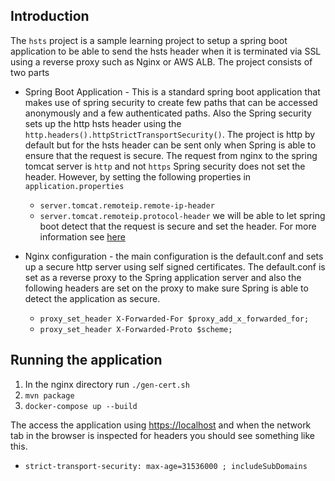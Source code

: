## Introduction

The `hsts` project is a sample learning project to setup a spring boot application to be able to send the hsts header when it is terminated via SSL using a reverse proxy such as Nginx or AWS ALB. 
The project consists of two parts
* Spring Boot Application - This is a standard spring boot application that makes use of spring security to create few paths that can be accessed anonymously and a few authenticated paths. Also the Spring security sets up the http hsts header using the `http.headers().httpStrictTransportSecurity()`. The project is http by default but for the hsts header can be sent only when Spring is able to ensure that the request is secure. The request from nginx to the spring tomcat server is `http` and not `https` Spring security does not set the header. However, by setting the following properties in `application.properties`
  * `server.tomcat.remoteip.remote-ip-header`
  * `server.tomcat.remoteip.protocol-header`
    we will be able to let spring boot detect that the request is secure and set the header. For more information see [here](https://docs.spring.io/spring-boot/docs/2.0.1.RELEASE/reference/html/howto-security.html#howto-enable-https)
    
* Nginx configuration - the main configuration is the default.conf and sets up a secure http server using self signed certificates. The default.conf is set as a reverse proxy to the Spring application server and also the following headers are set on the proxy to make sure Spring is able to detect the application as secure.
  * `proxy_set_header X-Forwarded-For $proxy_add_x_forwarded_for;`
  * `proxy_set_header X-Forwarded-Proto $scheme;`
    
## Running the application
1. In the nginx directory run `./gen-cert.sh`
2. `mvn package`
3. `docker-compose up --build`

The access the application using [https://localhost](https://localhost) and when the network tab in the browser is inspected for headers you should see something like this.

* `strict-transport-security: max-age=31536000 ; includeSubDomains`
